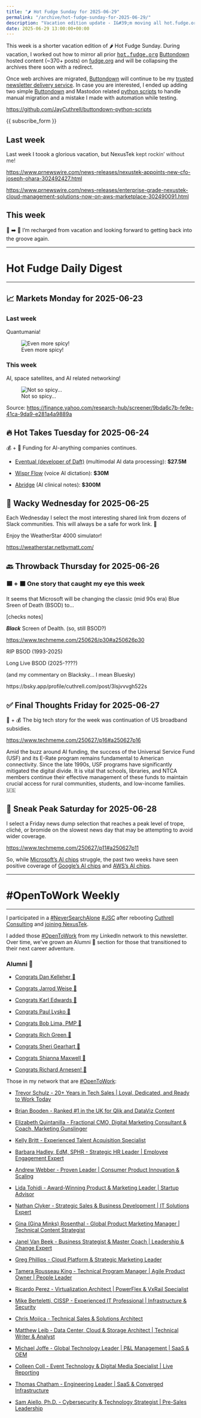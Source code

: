 ```yaml
---
title: "🌶️ Hot Fudge Sunday for 2025-06-29"
permalink: "/archive/hot-fudge-sunday-for-2025-06-29/"
description: "Vacation edition update - I&#39;m moving all hot.fudge.org content to fudge.org using Buttondown and python"
date: 2025-06-29 13:00:00+00:00
---
```


<!-- buttondown-editor-mode: fancy --><p>This week is a shorter vacation edition of 🌶️ Hot Fudge Sunday. During vacation, I worked out how to mirror all prior <a target="_blank" rel="noopener noreferrer nofollow" href="http://hot.fudge.org"><span style="font-family: monospace">hot.fudge.org</span></a> <a target="_blank" rel="noopener noreferrer nofollow" href="https://buttondown.email/refer/jaycuthrell?utm_source=hot-fudge-daily&amp;utm_medium=email">Buttondown</a> hosted content (~370+ posts) on <a target="_blank" rel="noopener noreferrer nofollow" href="http://fudge.org">fudge.org</a> and will be collapsing the archives there soon with a redirect.</p><p>Once web archives are migrated, <a target="_blank" rel="noopener noreferrer nofollow" href="https://buttondown.email/refer/jaycuthrell?utm_source=hot-fudge-daily&amp;utm_medium=email">Buttondown</a> will continue to be my <a target="_blank" rel="noopener noreferrer nofollow" href="https://buttondown.email/refer/jaycuthrell?utm_source=hot-fudge-daily&amp;utm_medium=email">trusted newsletter delivery service</a>. In case you are interested, I ended up adding two simple <a target="_blank" rel="noopener noreferrer nofollow" href="https://buttondown.email/refer/jaycuthrell?utm_source=hot-fudge-daily&amp;utm_medium=email">Buttondown</a> and Mastodon related <a target="_blank" rel="noopener noreferrer nofollow" href="https://github.com/JayCuthrell/buttondown-python-scripts">python scripts</a> to handle manual migration and a mistake I made with automation while testing.</p><p><a target="_blank" rel="noopener noreferrer nofollow" href="https://github.com/JayCuthrell/buttondown-python-scripts">https://github.com/JayCuthrell/buttondown-python-scripts</a></p><p>{{ subscribe_form }}</p><h2>Last week</h2><p>Last week I toook a glorious vacation, but NexusTek <span style="color: rgb(55, 55, 55)">kept rockin’ without me!</span></p><p><a target="_blank" rel="noopener noreferrer nofollow" href="https://www.prnewswire.com/news-releases/nexustek-appoints-new-cfo-joseph-ohara-302492427.html">https://www.prnewswire.com/news-releases/nexustek-appoints-new-cfo-joseph-ohara-302492427.html</a></p><p><a target="_blank" rel="noopener noreferrer nofollow" href="https://www.prnewswire.com/news-releases/enterprise-grade-nexustek-cloud-management-solutions-now-on-aws-marketplace-302490091.html">https://www.prnewswire.com/news-releases/enterprise-grade-nexustek-cloud-management-solutions-now-on-aws-marketplace-302490091.html</a></p><h2>This week</h2><p>🪫 ➡️ 🔋 I’m recharged from vacation and looking forward to getting back into the groove again.</p><hr><h1>Hot Fudge Daily Digest</h1><hr><h2>📈 Markets Monday for 2025-06-23</h2><h3><strong>Last week</strong></h3><p>Quantumania!</p><figure><img src="https://assets.buttondown.email/images/cee2f745-699b-4f0e-a9f9-d0d6839845f6.png?w=960&amp;fit=max" alt="Even more spicy!" draggable="false"><figcaption>Even more spicy!</figcaption></figure><h3>This week</h3><p>AI, space satellites, and AI related networking!</p><figure><img src="https://assets.buttondown.email/images/7d75d1d0-d5c2-45dd-9421-bffaffc9dd4c.png?w=960&amp;fit=max" alt="Not so spicy…" draggable="false"><figcaption>Not so spicy…</figcaption></figure><p>Source: <a target="_blank" rel="noopener noreferrer nofollow" href="https://finance.yahoo.com/research-hub/screener/9bda6c7b-fe9e-41ca-9da9-e281a4a9889a">https://finance.yahoo.com/research-hub/screener/9bda6c7b-fe9e-41ca-9da9-e281a4a9889a</a></p><h2>🔥 Hot Takes Tuesday for 2025-06-24</h2><p>💰 + 🤖 Funding for AI-anything companies continues.</p><ul><li><p><a target="_blank" rel="noopener" class="ng-star-inserted" href="https://www.techmeme.com/250624/p16#a250624p16">Eventual (developer of Daft)</a> (multimodal AI data processing): <strong>$27.5M</strong></p></li><li><p><a target="_blank" rel="noopener" class="ng-star-inserted" href="https://www.techmeme.com/250624/p23#a250624p23">Wispr Flow</a> (voice AI dictation): <strong>$30M</strong></p></li><li><p><a target="_blank" rel="noopener" class="ng-star-inserted" href="https://www.techmeme.com/250624/p10#a250624p10">Abridge</a> (AI clinical notes): <strong>$300M</strong></p></li></ul><h2>🤪 Wacky Wednesday for 2025-06-25</h2><p>Each Wednesday I select the most interesting shared link from dozens of Slack communities. This will always be a safe for work link. 🙈</p><p>Enjoy the WeatherStar 4000 simulator!</p><p><a target="_blank" rel="noopener noreferrer nofollow" href="https://weatherstar.netbymatt.com/">https://weatherstar.netbymatt.com/</a></p><h2>🔙 Throwback Thursday for 2025-06-26</h2><h3>🟦 + ⬛️ One story that caught my eye this week</h3><p>It seems that Microsoft will be changing the classic (mid 90s era) Blue Sreen of Death (BSOD) to…</p><p>[checks notes]</p><p><strong><em>Black</em></strong> Screen of Dealth. (so, still BSOD?)</p><p><a target="_blank" rel="noopener noreferrer nofollow" href="https://www.techmeme.com/250626/p30#a250626p30">https://www.techmeme.com/250626/p30#a250626p30</a></p><p>RIP BSOD (1993-2025)</p><p>Long Live BSOD (2025-????)</p><p>(and my commentary on Blacksky… I mean Bluesky)</p><p>https://bsky.app/profile/cuthrell.com/post/3lsjvvvgh522s</p><p></p><h2>✅ Final Thoughts Friday for 2025-06-27</h2><p>🛜 + 💰 The big tech story for the week was continuation of US broadband subsidies.</p><p><a target="_blank" rel="noopener noreferrer nofollow" href="https://www.techmeme.com/250627/p16#a250627p16">https://www.techmeme.com/250627/p16#a250627p16</a></p><p>Amid the buzz around AI funding, the success of the Universal Service Fund (USF) and its E-Rate program remains fundamental to American connectivity. Since the late 1990s, USF programs have significantly mitigated the digital divide. It is vital that schools, libraries, and NTCA members continue their effective management of these funds to maintain crucial access for rural communities, students, and low-income families. 🇺🇸</p><h2>🔮 Sneak Peak Saturday for 2025-06-28</h2><p>I select a Friday news dump selection that reaches a peak level of trope, cliché, or bromide on the slowest news day that may be attempting to avoid wider coverage.</p><p><a target="_blank" rel="noopener noreferrer nofollow" href="https://www.techmeme.com/250627/p11#a250627p11">https://www.techmeme.com/250627/p11#a250627p11</a></p><p>So, while <a target="_blank" rel="noopener noreferrer nofollow" href="https://www.techmeme.com/250627/p11#a250627p11">Microsoft’s AI chips</a> struggle, the past two weeks have seen positive coverage of <a target="_blank" rel="noopener noreferrer nofollow" href="https://www.techmeme.com/250627/p23#a250627p23">Google’s AI chips</a> and <a target="_blank" rel="noopener noreferrer nofollow" href="https://www.techmeme.com/250618/p12#a250618p12">AWS’s AI chips</a>.</p><hr><h1 data-pm-slice="1 3 []">#OpenToWork Weekly</h1><hr><p>I participated in a <a target="_blank" rel="noopener noreferrer nofollow" href="https://www.youtube.com/watch?v=OH3nzRdwYPA">#NeverSearchAlone</a> <a target="_blank" rel="noopener noreferrer nofollow" href="https://www.phyl.org/jsc">#JSC</a> after rebooting <a target="_blank" rel="noopener noreferrer nofollow" href="https://cuthrell.consulting">Cuthrell Consulting</a> and <a target="_blank" rel="noopener noreferrer nofollow" href="https://cuthrell.consulting/blog/jay-cuthrell-joins-nexustek/">joining NexusTek</a>.</p><p>I added those <a target="_blank" rel="noopener noreferrer nofollow" href="https://www.linkedin.com/search/results/content/?keywords=%23OpenToWork&amp;origin=FACETED_SEARCH&amp;postedBy=%5B%22first%22%5D&amp;sid=TbC&amp;sortBy=%22date_posted%22">#OpenToWork</a> from my LinkedIn network to this newsletter. Over time, we've grown an Alumni 🎉 section for those that transitioned to their next career adventure.</p><h3>Alumni 🎉</h3><ul><li><p><a target="_blank" rel="noopener noreferrer nofollow" href="https://www.linkedin.com/in/kelleherdan/">Congrats Dan Kelleher 🎉</a></p></li><li><p><a target="_blank" rel="noopener noreferrer nofollow" href="https://www.linkedin.com/posts/jarrodweise_thechargeahead-electricvehicles-innovation-activity-7325543362621509632-t5Oy?utm_source=share&amp;utm_medium=member_desktop&amp;rcm=ACoAACk1T7oBu6QkP2p3bHgknv3R55ktER0dzqc">Congrats Jarrod Weise 🎉</a></p></li><li><p><a target="_blank" rel="noopener noreferrer nofollow" href="https://www.linkedin.com/posts/edwardskarl_im-happy-to-share-that-im-starting-a-new-activity-7323502970120138752-SLA-?utm_source=share&amp;utm_medium=member_desktop&amp;rcm=ACoAACk1T7oBu6QkP2p3bHgknv3R55ktER0dzqc">Congrats Karl Edwards 🎉</a></p></li><li><p><a target="_blank" rel="noopener noreferrer nofollow" href="https://www.linkedin.com/posts/paullysko_hellyeah-activity-7315070360708603905-ZDc_?utm_source=share&amp;utm_medium=member_desktop&amp;rcm=ACoAACk1T7oBu6QkP2p3bHgknv3R55ktER0dzqc">Congrats Paul Lysko 🎉</a></p></li><li><p><a target="_blank" rel="noopener noreferrer nofollow" href="https://www.linkedin.com/posts/limarobert_im-happy-to-share-that-im-starting-a-new-activity-7315167863147769856-Tsk-?utm_source=share&amp;utm_medium=member_desktop&amp;rcm=ACoAACk1T7oBu6QkP2p3bHgknv3R55ktER0dzqc">Congrats Bob Lima, PMP 🎉</a></p></li><li><p><a target="_blank" rel="noopener noreferrer nofollow" href="https://www.linkedin.com/posts/rich-green-5304804_im-happy-to-share-that-im-starting-a-new-activity-7312272227184324608-HmZN?utm_source=share&amp;utm_medium=member_desktop&amp;rcm=ACoAACk1T7oBu6QkP2p3bHgknv3R55ktER0dzqc">Congrats Rich Green 🎉</a></p></li><li><p><a target="_blank" rel="noopener noreferrer nofollow" href="https://www.linkedin.com/posts/sheri-gearhart_im-happy-to-share-that-im-starting-a-new-activity-7314986352909983745-VKzo?utm_source=share&amp;utm_medium=member_desktop&amp;rcm=ACoAACk1T7oBu6QkP2p3bHgknv3R55ktER0dzqc">Congrats Sheri Gearhart 🎉</a></p></li><li><p><a target="_blank" rel="noopener noreferrer nofollow" href="https://www.linkedin.com/posts/shiannamaxwell_im-happy-to-share-that-im-starting-a-new-activity-7302404919678902272-FHRz?utm_source=share&amp;utm_medium=member_desktop&amp;rcm=ACoAACk1T7oBu6QkP2p3bHgknv3R55ktER0dzqc">Congrats Shianna Maxwell 🎉</a></p></li><li><p><a target="_blank" rel="noopener noreferrer nofollow" href="https://www.linkedin.com/posts/richard-arnesen_im-happy-to-share-that-im-starting-a-new-activity-7290099022084616192-QjYm?utm_source=share&amp;utm_medium=member_desktop">Congrats Richard Arnesen! 🎉</a></p></li></ul><p>Those in my network that are <a target="_blank" rel="noopener noreferrer nofollow" href="https://www.linkedin.com/search/results/content/?keywords=%23OpenToWork&amp;origin=FACETED_SEARCH&amp;postedBy=%5B%22first%22%5D&amp;sid=TbC&amp;sortBy=%22date_posted%22">#OpenToWork</a>:</p><ul><li><p><a target="_blank" rel="noopener noreferrer nofollow" href="https://www.linkedin.com/in/trevorschulz/">Trevor Schulz - 20+ Years in Tech Sales | Loyal, Dedicated, and Ready to Work Today</a></p></li><li><p><a target="_blank" rel="noopener noreferrer nofollow" href="https://www.linkedin.com/in/qlikluminary/">Brian Booden - Ranked #1 in the UK for Qlik and DataViz Content</a></p></li><li><p><a target="_blank" rel="noopener noreferrer nofollow" href="https://www.linkedin.com/in/elizabethquintanilla/">Elizabeth Quintanilla - Fractional CMO, Digital Marketing Consultant &amp; Coach, Marketing Gunslinger</a></p></li><li><p><a target="_blank" rel="noopener noreferrer nofollow" href="https://www.linkedin.com/in/kelly-britt/">Kelly Britt - Experienced Talent Acquisition Specialist</a></p></li><li><p><a target="_blank" rel="noopener noreferrer nofollow" href="https://www.linkedin.com/in/barbarahadleyhrleader/">Barbara Hadley, EdM, SPHR - Strategic HR Leader | Employee Engagement Expert</a></p></li><li><p><a target="_blank" rel="noopener noreferrer nofollow" href="https://www.linkedin.com/in/andrewwebber/">Andrew Webber - Proven Leader | Consumer Product Innovation &amp; Scaling</a></p></li><li><p><a target="_blank" rel="noopener noreferrer nofollow" href="https://www.linkedin.com/in/lidatohidi/">Lida Tohidi - Award-Winning Product &amp; Marketing Leader | Startup Advisor</a></p></li><li><p><a target="_blank" rel="noopener noreferrer nofollow" href="https://www.linkedin.com/in/nathan-clyker/">Nathan Clyker - Strategic Sales &amp; Business Development | IT Solutions Expert</a></p></li><li><p><a target="_blank" rel="noopener noreferrer nofollow" href="https://www.linkedin.com/in/gminks/">Gina (Gina Minks) Rosenthal - Global Product Marketing Manager | Technical Content Strategist</a></p></li><li><p><a target="_blank" rel="noopener noreferrer nofollow" href="https://www.linkedin.com/in/janellanzadbafrancievanwirkus220/">Janel Van Beek - Business Strategist &amp; Master Coach | Leadership &amp; Change Expert</a></p></li><li><p><a target="_blank" rel="noopener noreferrer nofollow" href="https://www.linkedin.com/in/gregaphillips/">Greg Phillips - Cloud Platform &amp; Strategic Marketing Leader</a></p></li><li><p><a target="_blank" rel="noopener noreferrer nofollow" href="https://www.linkedin.com/in/tjrking/">Tamera Rousseau King - Technical Program Manager | Agile Product Owner | People Leader</a></p></li><li><p><a target="_blank" rel="noopener noreferrer nofollow" href="https://www.linkedin.com/in/ricardo-perez-atx">Ricardo Perez - Virtualization Architect | PowerFlex &amp; VxRail Specialist</a></p></li><li><p><a target="_blank" rel="noopener noreferrer nofollow" href="https://www.linkedin.com/in/mike-berteletti-cissp/">Mike Berteletti, CISSP - Experienced IT Professional | Infrastructure &amp; Security</a></p></li><li><p><a target="_blank" rel="noopener noreferrer nofollow" href="https://www.linkedin.com/in/pcmojica/">Chris Mojica - Technical Sales &amp; Solutions Architect</a></p></li><li><p><a target="_blank" rel="noopener noreferrer nofollow" href="https://www.linkedin.com/in/matthewleib/">Matthew Leib - Data Center, Cloud &amp; Storage Architect | Technical Writer &amp; Analyst</a></p></li><li><p><a target="_blank" rel="noopener noreferrer nofollow" href="https://www.linkedin.com/in/joffemichael/">Michael Joffe - Global Technology Leader | P&amp;L Management | SaaS &amp; OEM</a></p></li><li><p><a target="_blank" rel="noopener noreferrer nofollow" href="https://www.linkedin.com/in/colleen-coll-b971505/">Colleen Coll - Event Technology &amp; Digital Media Specialist | Live Reporting</a></p></li><li><p><a target="_blank" rel="noopener noreferrer nofollow" href="https://www.linkedin.com/in/thomaschatham/">Thomas Chatham - Engineering Leader | SaaS &amp; Converged Infrastructure</a></p></li><li><p><a target="_blank" rel="noopener noreferrer nofollow" href="https://www.linkedin.com/in/samaiello/">Sam Aiello, Ph.D. - Cybersecurity &amp; Technology Strategist | Pre-Sales Leadership</a></p></li></ul>